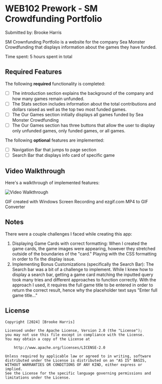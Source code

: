 # WEB102 Prework - SM Crowdfunding Portfolio

Submitted by: Brooke Harris

SM Crownfunding Portfolio is a website for the company Sea Monster Crowdfunding that displays information about the games they have funded.

Time spent: 5 hours spent in total

## Required Features

The following **required** functionality is completed:

* [ ] The introduction section explains the background of the company and how many games remain unfunded.
* [ ] The Stats section includes information about the total contributions and dollars raised as well as the top two most funded games.
* [ ] The Our Games section initially displays all games funded by Sea Monster Crowdfunding
* [ ] The Our Games section has three buttons that allow the user to display only unfunded games, only funded games, or all games.

The following **optional** features are implemented:

* [ ] Navigation Bar that jumps to page section
* [ ] Search Bar that displays info card of specific game

## Video Walkthrough

Here's a walkthrough of implemented features:

<img src='https://imgur.com/a/gkYlX70' title='Video Walkthrough' width='' alt='Video Walkthrough' />

<!-- Replace this with whatever GIF tool you used! -->
GIF created with Windows Screen Recording and ezgif.com MP4 to GIF Converter

## Notes

There were a couple challenges I faced while creating this app:
1) Displaying Game Cards with correct formatting: When I created the game cards, the game images were appearing, however they stretched outside of the boundaries of the "card." Playing with the CSS formatting in order to fix the display issue.
2) Implementing Bonus Customizations (specifically the Search Bar): The Search bar was a bit of a challenge to implement. While I knew how to display a search bar, getting a game card matching the inputted query took many tries and different approaches to function correctly. With the approach I used, it requires the full game title to be entered in order to return the correct result, hence why the placeholder text says "Enter full game title..."

## License

    Copyright [2024] [Brooke Harris]

    Licensed under the Apache License, Version 2.0 (the "License");
    you may not use this file except in compliance with the License.
    You may obtain a copy of the License at

        http://www.apache.org/licenses/LICENSE-2.0

    Unless required by applicable law or agreed to in writing, software
    distributed under the License is distributed on an "AS IS" BASIS,
    WITHOUT WARRANTIES OR CONDITIONS OF ANY KIND, either express or implied.
    See the License for the specific language governing permissions and
    limitations under the License.
